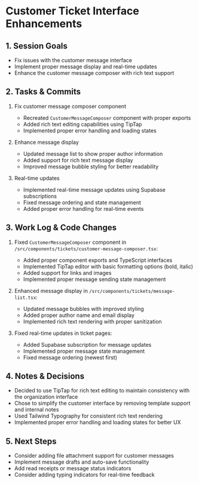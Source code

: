 # Customer Ticket Interface Enhancements

## 1. Session Goals
- Fix issues with the customer message interface
- Implement proper message display and real-time updates
- Enhance the customer message composer with rich text support

## 2. Tasks & Commits
1. Fix customer message composer component
   - Recreated `CustomerMessageComposer` component with proper exports
   - Added rich text editing capabilities using TipTap
   - Implemented proper error handling and loading states

2. Enhance message display
   - Updated message list to show proper author information
   - Added support for rich text message display
   - Improved message bubble styling for better readability

3. Real-time updates
   - Implemented real-time message updates using Supabase subscriptions
   - Fixed message ordering and state management
   - Added proper error handling for real-time events

## 3. Work Log & Code Changes
1. Fixed `CustomerMessageComposer` component in `/src/components/tickets/customer-message-composer.tsx`:
   - Added proper component exports and TypeScript interfaces
   - Implemented TipTap editor with basic formatting options (bold, italic)
   - Added support for links and images
   - Implemented proper message sending state management

2. Enhanced message display in `/src/components/tickets/message-list.tsx`:
   - Updated message bubbles with improved styling
   - Added proper author name and email display
   - Implemented rich text rendering with proper sanitization

3. Fixed real-time updates in ticket pages:
   - Added Supabase subscription for message updates
   - Implemented proper message state management
   - Fixed message ordering (newest first)

## 4. Notes & Decisions
- Decided to use TipTap for rich text editing to maintain consistency with the organization interface
- Chose to simplify the customer interface by removing template support and internal notes
- Used Tailwind Typography for consistent rich text rendering
- Implemented proper error handling and loading states for better UX

## 5. Next Steps
- Consider adding file attachment support for customer messages
- Implement message drafts and auto-save functionality
- Add read receipts or message status indicators
- Consider adding typing indicators for real-time feedback 